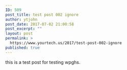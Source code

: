 ```yaml
---
ID: 509
post_title: test post 002 ignore
author: ytjohn
post_date: 2017-07-02 21:00:58
post_excerpt: ""
layout: post
permalink: >
  https://www.yourtech.us/2017/test-post-002-ignore
published: true
---
```

this is a test post for testing wpghs.
